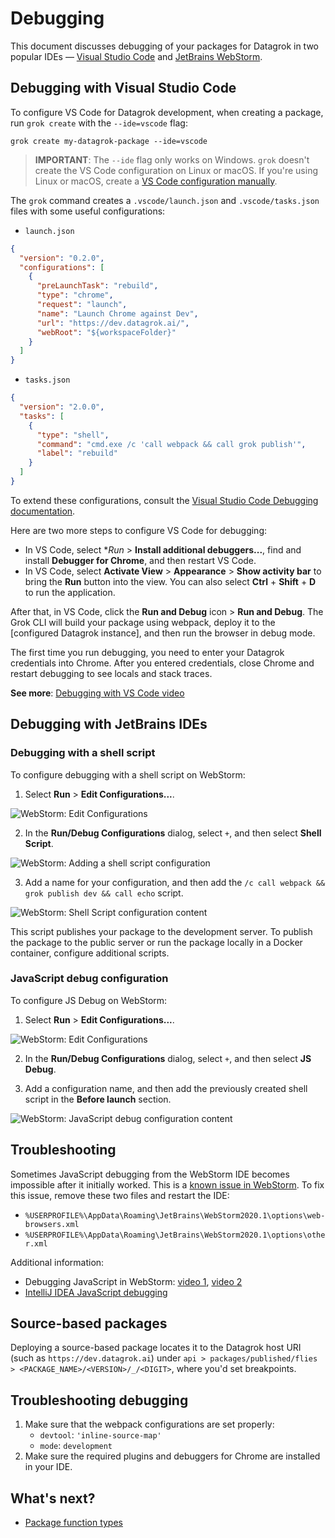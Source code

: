<!-- TITLE: Debugging -->
<!-- ORDER: 3 -->

# Debugging

This document discusses debugging of your packages for Datagrok in two popular IDEs &mdash; [Visual Studio Code] and 
[JetBrains WebStorm].

## Debugging with Visual Studio Code

To configure VS Code for Datagrok development, when creating a package, run `grok create` with the `--ide=vscode` flag:

```shell
grok create my-datagrok-package --ide=vscode
```

> **IMPORTANT**: The `--ide` flag only works on Windows. `grok` doesn't create the VS Code configuration on Linux or 
> macOS. If you're using Linux or macOS, create a [VS Code configuration manually].

The `grok` command creates a `.vscode/launch.json` and `.vscode/tasks.json` files with some useful configurations:

- `launch.json`

```json
{
  "version": "0.2.0",
  "configurations": [
    {
      "preLaunchTask": "rebuild",
      "type": "chrome",
      "request": "launch",
      "name": "Launch Chrome against Dev",
      "url": "https://dev.datagrok.ai/",
      "webRoot": "${workspaceFolder}"
    }
  ]
}
```

- `tasks.json`

```json
{
  "version": "2.0.0",
  "tasks": [
    {
      "type": "shell",
      "command": "cmd.exe /c 'call webpack && call grok publish'",
      "label": "rebuild"
    }
  ]
}
```

To extend these configurations, consult the [Visual Studio Code Debugging documentation].

Here are two more steps to configure VS Code for debugging:

* In VS Code, select **Run* > **Install additional debuggers...**, find and install **Debugger for Chrome**, and then 
  restart VS Code.
* In VS Code, select **Activate View** > **Appearance** > **Show activity bar** to bring the **Run** button into the view. 
  You can also select **Ctrl** + **Shift** + **D** to run the application.

After that, in VS Code, click the **Run and Debug** icon > **Run and Debug**. The Grok CLI will build your package using
webpack, deploy it to the [configured Datagrok instance], and then run the browser in debug mode.

The first time you run debugging, you need to enter your Datagrok credentials into Chrome. After you entered credentials,
close Chrome and restart debugging to see locals and stack traces.

**See more**: [Debugging with VS Code video]

## Debugging with JetBrains IDEs

### Debugging with a shell script

To configure debugging with a shell script on WebStorm:

1. Select **Run** > **Edit Configurations...**.

![WebStorm: Edit Configurations](webstorm-debugging-01.png)

2. In the **Run/Debug Configurations** dialog, select `+`, and then select **Shell Script**.

![WebStorm: Adding a shell script configuration](webstorm-debugging-02.png)

3. Add a name for your configuration, and then add the `/c call webpack && grok publish dev && call echo` script.

![WebStorm: Shell Script configuration content](webstorm-debugging-03.png)

This script publishes your package to the development server. To publish the package to the public server or run the 
package locally in a Docker container, configure additional scripts.

### JavaScript debug configuration

To configure JS Debug on WebStorm:

1. Select **Run** > **Edit Configurations...**.

![WebStorm: Edit Configurations](webstorm-debugging-01.png)

2. In the **Run/Debug Configurations** dialog, select `+`, and then select **JS Debug**.

3. Add a configuration name, and then add the previously created shell script in the **Before launch** section.

![WebStorm: JavaScript debug configuration content](webstorm-debugging-05.png)

## Troubleshooting

Sometimes JavaScript debugging from the WebStorm IDE becomes impossible after it initially worked. This is a [known 
issue in WebStorm]. To fix this issue, remove these two files and restart the IDE:

* `%USERPROFILE%\AppData\Roaming\JetBrains\WebStorm2020.1\options\web-browsers.xml`
* `%USERPROFILE%\AppData\Roaming\JetBrains\WebStorm2020.1\options\other.xml`

Additional information:

* Debugging JavaScript in WebStorm: [video 1], [video 2]
* [IntelliJ IDEA JavaScript debugging]

## Source-based packages

Deploying a source-based package locates it to the Datagrok host URI (such as `https://dev.datagrok.ai`) under
`api > packages/published/flies > <PACKAGE_NAME>/<VERSION>/_/<DIGIT>`, where you'd set breakpoints.

## Troubleshooting debugging

1. Make sure that the webpack configurations are set properly:
   * `devtool`: `'inline-source-map'` 
   * `mode`: `development`
2. Make sure the required plugins and debuggers for Chrome are installed in your IDE.

## What's next?

* [Package function types](./_package-function-types.md)

[Visual Studio Code]: https://code.visualstudio.com
[JetBrains WebStorm]: https://www.jetbrains.com/webstorm/
[VS Code configuration manually]: https://code.visualstudio.com/docs/editor/debugging
[debugging with VS Code video]: https://youtu.be/zVVmlRorpjg?list=PLIRnAn2pMh3kvsE5apYXqX0I9bk257_eY&t=871
[known issue in WebStorm]: https://intellij-support.jetbrains.com/hc/en-us/community/posts/360009567459-Webstorm-2020-2-1-Remote-Debugging-do-not-work
[known issue]: https://youtrack.jetbrains.com/issue/IDEA-229467
[JetBrains IDE Support plugin is no longer required]: https://intellij-support.jetbrains.com/hc/en-us/community/posts/360010507240-where-is-JETBRAINS-IDE-SUPPORT-chrome-extension-it-cant-be-found-anywhere-now-on-the-internet
[video 1]: https://www.youtube.com/watch?v=Qcqnmle6Wu8
[video 2]: https://www.youtube.com/watch?v=YNNDMpoGV0w
[IntelliJ IDEA JavaScript debugging]: https://www.jetbrains.com/help/idea/debugging-javascript-in-chrome.html
[visual studio code debugging documentation]: https://code.visualstudio.com/docs/editor/debugging